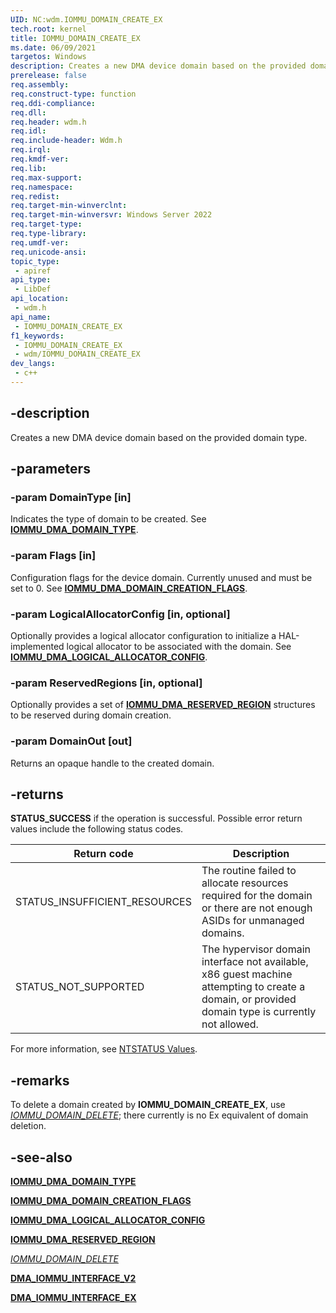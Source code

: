 ```yaml
---
UID: NC:wdm.IOMMU_DOMAIN_CREATE_EX
tech.root: kernel
title: IOMMU_DOMAIN_CREATE_EX
ms.date: 06/09/2021
targetos: Windows
description: Creates a new DMA device domain based on the provided domain type.
prerelease: false
req.assembly: 
req.construct-type: function
req.ddi-compliance: 
req.dll: 
req.header: wdm.h
req.idl: 
req.include-header: Wdm.h
req.irql: 
req.kmdf-ver: 
req.lib: 
req.max-support: 
req.namespace: 
req.redist: 
req.target-min-winverclnt: 
req.target-min-winversvr: Windows Server 2022
req.target-type: 
req.type-library: 
req.umdf-ver: 
req.unicode-ansi: 
topic_type:
 - apiref
api_type:
 - LibDef
api_location:
 - wdm.h
api_name:
 - IOMMU_DOMAIN_CREATE_EX
f1_keywords:
 - IOMMU_DOMAIN_CREATE_EX
 - wdm/IOMMU_DOMAIN_CREATE_EX
dev_langs:
 - c++
---
```


## -description

Creates a new DMA device domain based on the provided domain type.

## -parameters

### -param DomainType [in]


Indicates the type of domain to be created. See [**IOMMU_DMA_DOMAIN_TYPE**](ne-wdm-iommu_dma_domain_type.md).

### -param Flags [in]


Configuration flags for the device domain. Currently unused and must be set to 0. See [**IOMMU_DMA_DOMAIN_CREATION_FLAGS**](ns-wdm-iommu_dma_domain_creation_flags.md).

### -param LogicalAllocatorConfig [in, optional]


Optionally provides a logical allocator configuration to initialize a HAL-implemented logical allocator to be associated with the domain. See [**IOMMU_DMA_LOGICAL_ALLOCATOR_CONFIG**](ns-wdm-iommu_dma_logical_allocator_config.md).

### -param ReservedRegions [in, optional]


Optionally provides a set of [**IOMMU_DMA_RESERVED_REGION**](ns-wdm-iommu_dma_reserved_region.md) structures to be reserved during domain creation.

### -param DomainOut [out]


Returns an opaque handle to the created domain.

## -returns

**STATUS_SUCCESS** if the operation is successful. Possible error return values include the following status codes.

| Return code | Description |
|--|--|
| STATUS_INSUFFICIENT_RESOURCES | The routine failed to allocate resources required for the domain or there are not enough ASIDs for unmanaged domains. |
| STATUS_NOT_SUPPORTED | The hypervisor domain interface not available, x86 guest machine attempting to create a domain, or provided domain type is currently not allowed. |

For more information, see [NTSTATUS Values](/windows-hardware/drivers/kernel/ntstatus-values).

## -remarks

To delete a domain created by **IOMMU_DOMAIN_CREATE_EX**, use [*IOMMU_DOMAIN_DELETE*](nc-wdm-iommu_domain_delete.md); there currently is no Ex equivalent of domain deletion.

## -see-also

[**IOMMU_DMA_DOMAIN_TYPE**](ne-wdm-iommu_dma_domain_type.md)

[**IOMMU_DMA_DOMAIN_CREATION_FLAGS**](ns-wdm-iommu_dma_domain_creation_flags.md)

[**IOMMU_DMA_LOGICAL_ALLOCATOR_CONFIG**](ns-wdm-iommu_dma_logical_allocator_config.md)

[**IOMMU_DMA_RESERVED_REGION**](ns-wdm-iommu_dma_reserved_region.md)

[*IOMMU_DOMAIN_DELETE*](nc-wdm-iommu_domain_delete.md)

[**DMA_IOMMU_INTERFACE_V2**](ns-wdm-dma_iommu_interface_v2.md)

[**DMA_IOMMU_INTERFACE_EX**](ns-wdm-dma_iommu_interface_ex.md)
